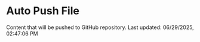 # Auto Push File

Content that will be pushed to GitHub repository.
Last updated: 06/29/2025, 02:47:06 PM